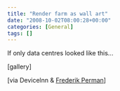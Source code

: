 ```yaml
---
title: "Render farm as wall art"
date: "2008-10-02T08:00:28+00:00"
categories: [General]
tags: []
---
```


If only data centres looked like this...

[gallery]

[via Devicelnn &amp; <a href="http://www.coroflot.com/public/individual_file.asp?individual_id=226605&amp;portfolio_id=1566546&amp;specialty=4&amp;sort_by=1&amp;c=1&amp;">Frederik Perman</a>]
